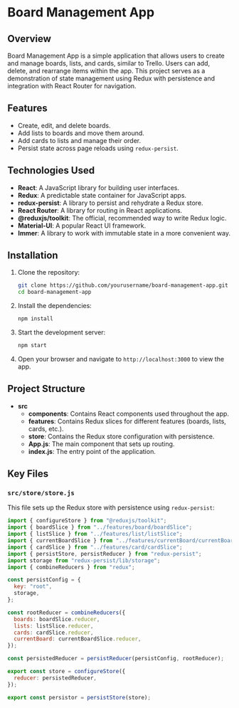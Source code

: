 # Board Management App

## Overview

Board Management App is a simple application that allows users to create and manage boards, lists, and cards, similar to Trello. Users can add, delete, and rearrange items within the app. This project serves as a demonstration of state management using Redux with persistence and integration with React Router for navigation.

## Features

- Create, edit, and delete boards.
- Add lists to boards and move them around.
- Add cards to lists and manage their order.
- Persist state across page reloads using `redux-persist`.

## Technologies Used

- **React**: A JavaScript library for building user interfaces.
- **Redux**: A predictable state container for JavaScript apps.
- **redux-persist**: A library to persist and rehydrate a Redux store.
- **React Router**: A library for routing in React applications.
- **@reduxjs/toolkit**: The official, recommended way to write Redux logic.
- **Material-UI**: A popular React UI framework.
- **Immer**: A library to work with immutable state in a more convenient way.

## Installation

1. Clone the repository:

   ```bash
   git clone https://github.com/yourusername/board-management-app.git
   cd board-management-app
   ```

2. Install the dependencies:

   ```bash
   npm install
   ```

3. Start the development server:

   ```bash
   npm start
   ```

4. Open your browser and navigate to `http://localhost:3000` to view the app.

## Project Structure

- **src**
  - **components**: Contains React components used throughout the app.
  - **features**: Contains Redux slices for different features (boards, lists, cards, etc.).
  - **store**: Contains the Redux store configuration with persistence.
  - **App.js**: The main component that sets up routing.
  - **index.js**: The entry point of the application.

## Key Files

### `src/store/store.js`

This file sets up the Redux store with persistence using `redux-persist`:

```javascript
import { configureStore } from "@reduxjs/toolkit";
import { boardSlice } from "../features/board/boardSlice";
import { listSlice } from "../features/list/listSlice";
import { currentBoardSlice } from "../features/currentBoard/currentBoardSlice";
import { cardSlice } from "../features/card/cardSlice";
import { persistStore, persistReducer } from "redux-persist";
import storage from "redux-persist/lib/storage";
import { combineReducers } from "redux";

const persistConfig = {
  key: "root",
  storage,
};

const rootReducer = combineReducers({
  boards: boardSlice.reducer,
  lists: listSlice.reducer,
  cards: cardSlice.reducer,
  currentBoard: currentBoardSlice.reducer,
});

const persistedReducer = persistReducer(persistConfig, rootReducer);

export const store = configureStore({
  reducer: persistedReducer,
});

export const persistor = persistStore(store);
```
